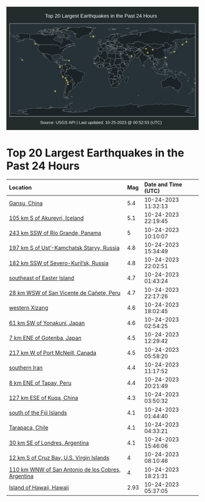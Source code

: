 ![Map](./map.png)

# Top 20 Largest Earthquakes in the Past 24 Hours

| Location | Mag | Date and Time (UTC) |
|:---|:---|:---|
| [Gansu, China](https://earthquake.usgs.gov/earthquakes/eventpage/us7000l5yp) | 5.4 | 10-24-2023 11:32:13 |
| [105 km S of Akureyri, Iceland](https://earthquake.usgs.gov/earthquakes/eventpage/us7000l63e) | 5.1 | 10-24-2023 22:19:45 |
| [243 km SSW of Río Grande, Panama](https://earthquake.usgs.gov/earthquakes/eventpage/us7000l5yb) | 5 | 10-24-2023 10:10:07 |
| [197 km S of Ust’-Kamchatsk Staryy, Russia](https://earthquake.usgs.gov/earthquakes/eventpage/us7000l60h) | 4.8 | 10-24-2023 15:34:49 |
| [182 km SSW of Severo-Kuril’sk, Russia](https://earthquake.usgs.gov/earthquakes/eventpage/us7000l63a) | 4.8 | 10-24-2023 22:02:51 |
| [southeast of Easter Island](https://earthquake.usgs.gov/earthquakes/eventpage/us7000l5wb) | 4.7 | 10-24-2023 01:43:24 |
| [28 km WSW of San Vicente de Cañete, Peru](https://earthquake.usgs.gov/earthquakes/eventpage/us7000l63d) | 4.7 | 10-24-2023 22:17:26 |
| [western Xizang](https://earthquake.usgs.gov/earthquakes/eventpage/us7000l61c) | 4.6 | 10-24-2023 18:02:45 |
| [61 km SW of Yonakuni, Japan](https://earthquake.usgs.gov/earthquakes/eventpage/us7000l5wg) | 4.6 | 10-24-2023 02:54:25 |
| [7 km ENE of Gotenba, Japan](https://earthquake.usgs.gov/earthquakes/eventpage/us7000l5yw) | 4.5 | 10-24-2023 12:29:42 |
| [217 km W of Port McNeill, Canada](https://earthquake.usgs.gov/earthquakes/eventpage/us7000l5x9) | 4.5 | 10-24-2023 05:58:20 |
| [southern Iran](https://earthquake.usgs.gov/earthquakes/eventpage/us7000l5yi) | 4.4 | 10-24-2023 11:17:52 |
| [8 km ENE of Tapay, Peru](https://earthquake.usgs.gov/earthquakes/eventpage/us7000l62h) | 4.4 | 10-24-2023 20:21:49 |
| [127 km ESE of Kuqa, China](https://earthquake.usgs.gov/earthquakes/eventpage/us7000l5wm) | 4.3 | 10-24-2023 03:50:32 |
| [south of the Fiji Islands](https://earthquake.usgs.gov/earthquakes/eventpage/us7000l5w4) | 4.1 | 10-24-2023 01:44:40 |
| [Tarapaca, Chile](https://earthquake.usgs.gov/earthquakes/eventpage/us7000l5ww) | 4.1 | 10-24-2023 04:33:21 |
| [30 km SE of Londres, Argentina](https://earthquake.usgs.gov/earthquakes/eventpage/us7000l60k) | 4.1 | 10-24-2023 15:46:06 |
| [12 km S of Cruz Bay, U.S. Virgin Islands](https://earthquake.usgs.gov/earthquakes/eventpage/pr2023297000) | 4 | 10-24-2023 08:10:46 |
| [110 km WNW of San Antonio de los Cobres, Argentina](https://earthquake.usgs.gov/earthquakes/eventpage/us7000l61i) | 4 | 10-24-2023 18:21:31 |
| [Island of Hawaii, Hawaii](https://earthquake.usgs.gov/earthquakes/eventpage/hv73621697) | 2.93 | 10-24-2023 05:37:05 |
